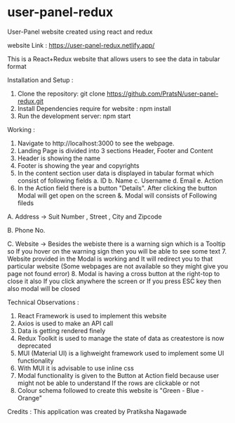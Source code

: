 # user-panel-redux

User-Panel website created using react and redux 

website Link : https://user-panel-redux.netlify.app/

This is a React+Redux website that allows users to see the data in tabular format

Installation and Setup :

1. Clone the repository: git clone https://github.com/PratsN/user-panel-redux.git
2. Install Dependencies require for website : npm install
3. Run the development server: npm start

Working :

1. Navigate to http://localhost:3000 to see the webpage.
2. Landing Page is divided into 3 sections Header, Footer and Content 
3. Header is showing the name
4. Footer is showing the year and copyrights 
5. In the content section user data is displayed in tabular format which consist of following fields
  a. ID 
  b. Name 
  c. Username
  d. Email 
  e. Action
6. In the Action field there is a button "Details". After clicking the button Modal will get open on the screen
&. Modal will consists of Following fileds

  A. Address -> Suit Number , Street , City and Zipcode
  
  B. Phone No.
  
  C. Website -> Besides the webiste there is a warning sign which is a Tooltip so 
  If you hover on the warning sign then you will be able to see some text
7. Website provided in the Modal is working and It will redirect you to that particular website (Some webpages are not available so they might give you page not found error)
8. Modal is having a cross button at the right-top to close it also If you click anywhere the screen or If you press ESC key then also modal will be closed

Technical Observations :

1. React Framework is used to implement this website
2. Axios is used to make an API call
3. Data is getting rendered finely
4. Redux Toolkit is used to manage the state of data as createstore is now deprecated
4. MUI (Material UI) is a lighweight framework used to implement some UI functionality
5. With MUI it is advisable to use inline css
6. Modal functionality is given to the Button at Action field because user might not be able to understand If the rows are clickable or not 
7. Colour schema followed to create this website is "Green - Blue - Orange"

Credits : This application was created by Pratiksha Nagawade
